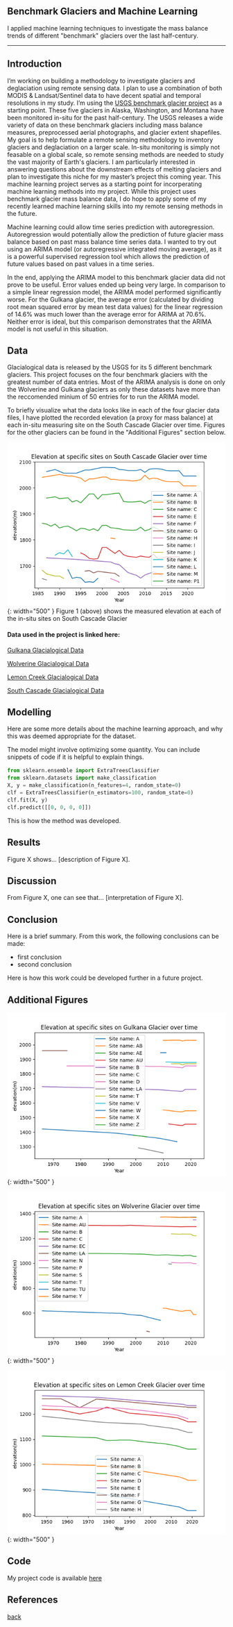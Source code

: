 ## Benchmark Glaciers and Machine Learning

I applied machine learning techniques to investigate the mass balance trends of  different "benchmark" glaciers
over the last half-century.

***

## Introduction 

I’m working on building a methodology to investigate glaciers and deglaciation using remote sensing data. I plan to use a combination of both MODIS & Landsat/Sentinel data to have decent spatial and temporal resolutions in my study. I’m using the [USGS benchmark glacier project](https://www.usgs.gov/programs/climate-research-and-development-program/science/usgs-benchmark-glacier-project) as a starting point. These five glaciers in Alaska, Washington, and Montana have been monitored in-situ for the past half-century. The USGS releases a wide variety of data on these benchmark glaciers including mass balance measures, preprocessed aerial photographs, and glacier extent shapefiles. My goal is to help formulate a remote sensing methodology to inventory glaciers and deglaciation on a larger scale. In-situ monitoring is simply not feasable on a global scale, so remote sensing methods are needed to study the vast majority of Earth's glaciers. I am particularly interested in answering questions about the downstream effects of melting glaciers and plan to investigate this niche for my master’s project this coming year. This machine learning project serves as a starting point for incorperating machine learning methods into my project. While this project uses benchmark glacier mass balance data, I do hope to apply some of my recently learned machine learning skills into my remote sensing methods in the future.

Machine learning could allow time series prediction with autoregression. Autoregression would potentially allow the prediction of future glacier mass balance based on past mass balance time series data. I wanted to try out using an ARIMA model (or autoregressive integrated moving average), as it is a powerful supervised regression tool which allows the prediction of future values based on past values in a time series. 

In the end, applying the ARIMA model to this benchmark glacier data did not prove to be useful. Error values ended up being very large. In comparison to a simple linear regression model, the ARIMA model performed significantly worse. For the Gulkana glacier, the average error (calculated by dividing root mean squared error by mean test data values) for the linear regression of 14.6% was much lower than the average error for ARIMA at 70.6%. Neither error is ideal, but this comparison demonstrates that the ARIMA model is not useful in this situation.

## Data
Glacialogical data is released by the USGS for its 5 different benchmark glaciers. This project focuses on the four benchmark glaciers with the greatest number of data entries. Most of the ARIMA analysis is done on only the Wolverine and Gulkana glaciers as only these datasets have more than the reccomended minium of 50 entries for to run the ARIMA model.

To briefly visualize what the data looks like in each of the four glacier data files, I have plotted the recorded elevation (a proxy for mass balance) at each in-situ measuring site on the South Cascade Glacier over time. Figures for the other glaciers can be found in the "Additional Figures" section below.

![](assets/IMG/SC_plot.png){: width="500" }
Figure 1 (above) shows the measured elevation at each of the in-situ sites on South Cascade Glacier



#### Data used in the project is linked here:
[Gulkana Glacialogical Data](https://drive.google.com/file/d/1KciRCT_4cVXChv1nSc8eOxBHqwMQuBno/view?usp=sharing)

[Wolverine Glacialogical Data](https://drive.google.com/file/d/1xfuH47yD8KlLSmyM8nRQJvXeM015vO0Y/view?usp=sharing)

[Lemon Creek Glacialogical Data](https://drive.google.com/file/d/1u-vBvsn2Pz2mM3EJPyptl-6nDYzsBNDV/view?usp=sharing)

[South Cascade Glacialogical Data](https://drive.google.com/file/d/1bJiP9jKUJTpS_rrZukeZ84h8QLUTsnO8/view?usp=sharing)



## Modelling

Here are some more details about the machine learning approach, and why this was deemed appropriate for the dataset. 

The model might involve optimizing some quantity. You can include snippets of code if it is helpful to explain things.

```python
from sklearn.ensemble import ExtraTreesClassifier
from sklearn.datasets import make_classification
X, y = make_classification(n_features=4, random_state=0)
clf = ExtraTreesClassifier(n_estimators=100, random_state=0)
clf.fit(X, y)
clf.predict([[0, 0, 0, 0]])
```

This is how the method was developed.

## Results

Figure X shows... [description of Figure X].

## Discussion

From Figure X, one can see that... [interpretation of Figure X].

## Conclusion

Here is a brief summary. From this work, the following conclusions can be made:
* first conclusion
* second conclusion

Here is how this work could be developed further in a future project.


## Additional Figures
![](assets/IMG/G_plot.png){: width="500" }

![](assets/IMG/W_plot.png){: width="500" }

![](assets/IMG/LC_plot.png){: width="500" }

## Code

My project code is available [here](https://colab.research.google.com/drive/1dhLpk-ZUXa-RG0jSgcaCqQ6c3OYZn3J8?usp=sharing)


## References


[back](./)

